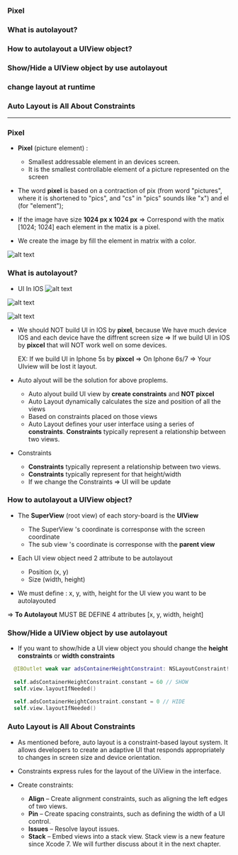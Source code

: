 ### Pixel
### What is autolayout?
### How to autolayout a UIView object?
### Show/Hide a UIView object by use autolayout
### change layout at runtime
### Auto Layout is All About Constraints

--------------------------------------------------------


### Pixel

  - **Pixel** (picture element) : 
    - Smallest addressable element in an devices screen.
    - It is the smallest controllable element of a picture represented on the screen
    
  - The word **pixel** is based on a contraction of pix (from word "pictures", where it is shortened to "pics", and "cs" in "pics" sounds like "x") and el (for "element");
  
  - If the image have size **1024 px x 1024 px** => Correspond with the matix [1024; 1024] each element in the matix is a pixel.
  - We create the image by fill the element in matrix with a color.
  
  
![alt text](https://github.com/leminhtuan2015/Today-I-learned/blob/master/images/pixel_alignment_2x.png?raw=true")
  
  
### What is autolayout?
  - UI In IOS
![alt text](https://github.com/leminhtuan2015/Today-I-learned/blob/master/images/coordinate_differences_2x.png?raw=true")

![alt text](https://github.com/leminhtuan2015/Today-I-learned/blob/master/images/flipped_coordinates-1_2x.png?raw=true")

![alt text](https://github.com/leminhtuan2015/Today-I-learned/blob/master/images/flipped_coordinates-2_2x.png?raw=true")

 - We should NOT build UI in IOS by **pixel**, because We have much device IOS and each device have the diffrent screen size
   => If we build UI in IOS by **pixcel** that will NOT work well on some devices.
   
   EX: If we build UI in Iphone 5s by **pixcel** => On Iphone 6s/7 => Your UIview will be lost it layout.
   
 - Auto alyout will be the solution for above proplems.
   - Auto alyout build UI view by **create constraints** and **NOT pixcel**
   - Auto Layout dynamically calculates the size and position of all the views
   - Based on constraints placed on those views
   - Auto Layout defines your user interface using a series of **constraints**. **Constraints** typically represent a relationship between two views.
   
 - Constraints
   - **Constraints** typically represent a relationship between two views.
   - **Constraints** typically represent for that height/width
   - If we change the Constraints => UI will be update

### How to autolayout a UIView object?
  - The  **SuperView** (root view) of each story-board is the **UIView** 
    - The SuperView 's coordinate is corresponse with the screen coordinate
    - The sub view 's coordinate is corresponse with the **parent view**

  - Each UI view object need 2 attribute to be autolayout
    - Position (x, y)
    - Size (width, height)
  - We must define : x, y, with, height for the UI view you want to be autolayouted
  
  => **To Autolayout** MUST BE DEFINE 4 attributes [x, y, width, height]
 
### Show/Hide a UIView object by use autolayout
  - If you want to show/hide a UI view object you should change the **height constraints** or **width constraints**
  
```swift
  @IBOutlet weak var adsContainerHeightConstraint: NSLayoutConstraint!
  
  self.adsContainerHeightConstraint.constant = 60 // SHOW
  self.view.layoutIfNeeded()
  
  self.adsContainerHeightConstraint.constant = 0 // HIDE
  self.view.layoutIfNeeded()
```

### Auto Layout is All About Constraints
  - As mentioned before, auto layout is a constraint-based layout system. It allows developers to create an adaptive UI that responds appropriately to changes in screen size and device orientation.
  - Constraints express rules for the layout of the UiView in the interface.
  
  - Create constraints: 
    - **Align** – Create alignment constraints, such as aligning the left edges of two views.
    - **Pin** – Create spacing constraints, such as defining the width of a UI control.
    - **Issues** – Resolve layout issues.
    - **Stack** – Embed views into a stack view. Stack view is a new feature since Xcode 7. We will further discuss about it in the next chapter.
    
    
